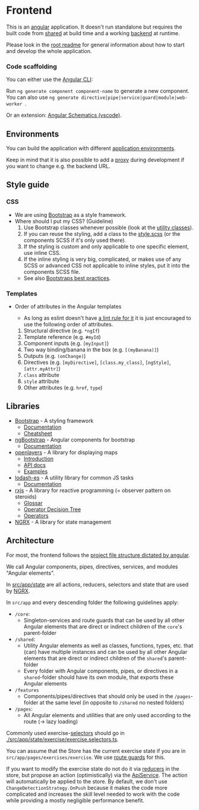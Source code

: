 # Frontend

This is an [angular](https://angular.io/) application. It doesn't run standalone but requires the built code from [shared](../shared) at build time and a working [backend](../backend) at runtime.

Please look in the [root readme](../README.md) for general information about how to start and develop the whole application.

### Code scaffolding

You can either use the [Angular CLI](https://angular.io/cli):

Run `ng generate component component-name` to generate a new component. You can also use `ng generate directive|pipe|service|guard|module|web-worker `.

Or an extension:
[Angular Schematics (vscode)](https://marketplace.visualstudio.com/items?itemName=cyrilletuzi.angular-schematics).

## Environments

You can build the application with different [application environments](https://angular.io/guide/build).

Keep in mind that it is also possible to add a [proxy](https://angular.io/guide/build#proxying-to-a-backend-server) during development if you want to change e.g. the backend URL.

## Style guide

### CSS

-   We are using [Bootstrap](https://getbootstrap.com) as a style framework.
-   Where should I put my CSS? (Guideline)
    1. Use Bootstrap classes whenever possible (look at the [utility classes](https://getbootstrap.com/docs/5.0/utilities/api/)).
    2. If you can reuse the styling, add a class to the [style.scss](./src/styles.scss) (or the components SCSS if it's only used there).
    3. If the styling is custom and only applicable to one specific element, use inline CSS.
    4. If the inline styling is very big, complicated, or makes use of any SCSS or advanced CSS not applicable to inline styles, put it into the components SCSS file.
    -   See also [Bootstraps best practices](https://getbootstrap.com/docs/5.0/extend/approach/#summary).

### Templates

-   Order of attributes in the Angular templates

    -   As long as eslint doesn't have [a lint rule for it](https://github.com/angular-eslint/angular-eslint/pull/605) it is just encouraged to use the following order of attributes.

    1. Structural directive (e.g. `*ngIf`)
    2. Template reference (e.g. `#myId`)
    3. Component inputs (e.g. `[myInput]`)
    4. Two way binding/banana in the box (e.g. `[(myBanana)]`)
    5. Outputs (e.g. `(onChange)`)
    6. Directives (e.g. `[myDirective]`, `[class.my_class]`, `[ngStyle]`, `[attr.myAttr]`)
    7. `class` attribute
    8. `style` attribute
    9. Other attributes (e.g. `href`, `type`)

## Libraries

-   [Bootstrap](https://getbootstrap.com) - A styling framework
    -   [Documentation](https://getbootstrap.com/docs)
    -   [Cheatsheet](https://getbootstrap.com/docs/5.1/examples/cheatsheet/)
-   [ngBootstrap](https://ng-bootstrap.github.io/) - Angular components for bootstrap
    -   [Documentation](https://ng-bootstrap.github.io/#/components/accordion/examples)
-   [openlayers](https://openlayers.org/) - A library for displaying maps
    -   [Introduction](https://openlayers.org/workshop/en/)
    -   [API docs](https://openlayers.org/en/latest/apidoc/)
    -   [Examples](https://openlayers.org/en/latest/examples/)
-   [lodash-es](https://lodash.com/) - A utility library for common JS tasks
    -   [Documentation](https://lodash.com/docs)
-   [rxjs](https://rxjs-dev.firebaseapp.com/) - A library for reactive programming (= observer pattern on steroids)
    -   [Glossar](https://rxjs-dev.firebaseapp.com/guide/glossary-and-semantics)
    -   [Operator Decision Tree](https://rxjs-dev.firebaseapp.com/operator-decision-tree)
    -   [Operators](https://rxjs.dev/api?query=operators)
-   [NGRX](https://ngrx.io/) - A library for state management

## Architecture

For most, the frontend follows the [project file structure dictated by angular](https://angular.io/guide/file-structure).

We call Angular components, pipes, directives, services, and modules "Angular elements".

In [src/app/state](./src/app/state) are all actions, reducers, selectors and state that are used by [NGRX](https://ngrx.io/).

In `src/app` and every descending folder the following guidelines apply:

-   `/core`:
    -   Singleton-services and route guards that can be used by all other Angular elements that are direct or indirect children of the `core`'s parent-folder
-   `/shared`:
    -   Utility Angular elements as well as classes, functions, types, etc. that (can) have multiple instances and can be used by all other Angular elements that are direct or indirect children of the `shared`'s parent-folder
    -   Every folder with Angular components, pipes, or directives in a `shared`-folder should have its own module, that exports these Angular elements
-   `/features`
    -   Components/pipes/directives that should only be used in the `/pages`-folder at the same level (in opposite to `/shared` no nested folders)
-   `/pages`:
    -   All Angular elements and utilities that are only used according to the route (-> lazy loading)

Commonly used exercise-[selectors](https://ngrx.io/guide/store/selectors) should go in [./src/app/state/exercise/exercise.selectors.ts](./src/app/state/exercise/exercise.selectors.ts).

You can assume that the Store has the current exercise state if you are in `src/app/pages/exercises/exercise`. We use [route guards](https://angular.io/guide/router-tutorial-toh#canactivate-requiring-authentication) for this.

If you want to modify the exercise state do not do it via [reducers](https://ngrx.io/guide/store/reducers) in the store, but propose an action (optimistically) via the [ApiService](./src/app/core/api.service.ts). The action will automatically be applied to the store.
By default, we don't use `ChangeDetectionStrategy.OnPush` because it makes the code more complicated and increases the skill level needed to work with the code while providing a mostly negligible performance benefit.
